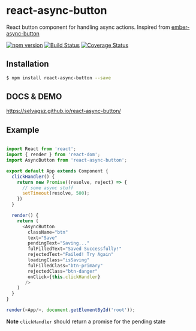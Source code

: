 # react-async-button

React button component for handling async actions. Inspired from [ember-async-button](https://github.com/DockYard/ember-async-button)

[![npm version](https://badge.fury.io/js/react-async-button.svg)](https://www.npmjs.com/package/react-async-button)
[![Build Status](https://travis-ci.org/selvagsz/react-async-button.svg?branch=master)](https://travis-ci.org/selvagsz/react-async-button)
[![Coverage Status](https://coveralls.io/repos/github/selvagsz/react-async-button/badge.svg?branch=master)](https://coveralls.io/github/selvagsz/react-async-button)

## Installation

```bash
$ npm install react-async-button --save
```

## DOCS & DEMO

https://selvagsz.github.io/react-async-button/


## Example

```js

import React from 'react';
import { render } from 'react-dom';
import AsyncButton from 'react-async-button';

export default App extends Component {
  clickHandler() {
    return new Promise((resolve, reject) => {
      // some async stuff
      setTimeout(resolve, 500);
    })
  }

  render() {
    return (
      <AsyncButton
        className="btn"
        text="Save"
        pendingText="Saving..."
        fulFilledText="Saved Successfully!"
        rejectedText="Failed! Try Again"
        loadingClass="isSaving"
        fulFilledClass="btn-primary"
        rejectedClass="btn-danger"
        onClick={this.clickHandler}
       />
    )
  }
}

render(<App/>, document.getElementById('root'));

```

**Note** `clickHandler` should return a promise for the pending state

